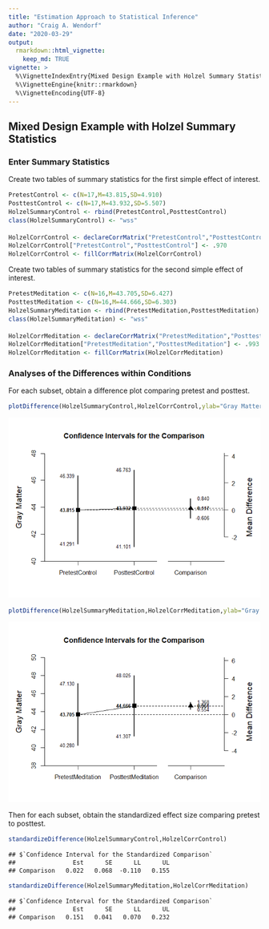 ```yaml
---
title: "Estimation Approach to Statistical Inference"
author: "Craig A. Wendorf"
date: "2020-03-29"
output: 
  rmarkdown::html_vignette:
    keep_md: TRUE
vignette: >
  %\VignetteIndexEntry{Mixed Design Example with Holzel Summary Statistics}
  %\VignetteEngine{knitr::rmarkdown}
  %\VignetteEncoding{UTF-8}
---
```






## Mixed Design Example with Holzel Summary Statistics

### Enter Summary Statistics

Create two tables of summary statistics for the first simple effect of interest.


```r
PretestControl <- c(N=17,M=43.815,SD=4.910)
PosttestControl <- c(N=17,M=43.932,SD=5.507)
HolzelSummaryControl <- rbind(PretestControl,PosttestControl)
class(HolzelSummaryControl) <- "wss"

HolzelCorrControl <- declareCorrMatrix("PretestControl","PosttestControl")
HolzelCorrControl["PretestControl","PosttestControl"] <- .970
HolzelCorrControl <- fillCorrMatrix(HolzelCorrControl)
```

Create two tables of summary statistics for the second simple effect of interest.


```r
PretestMeditation <- c(N=16,M=43.705,SD=6.427)
PosttestMeditation <- c(N=16,M=44.666,SD=6.303)
HolzelSummaryMeditation <- rbind(PretestMeditation,PosttestMeditation)
class(HolzelSummaryMeditation) <- "wss"

HolzelCorrMeditation <- declareCorrMatrix("PretestMeditation","PosttestMeditation")
HolzelCorrMeditation["PretestMeditation","PosttestMeditation"] <- .993
HolzelCorrMeditation <- fillCorrMatrix(HolzelCorrMeditation)
```

### Analyses of the Differences within Conditions

For each subset, obtain a difference plot comparing pretest and posttest.


```r
plotDifference(HolzelSummaryControl,HolzelCorrControl,ylab="Gray Matter")
```

![](figures/Holzel-Difference-1.png)<!-- -->

```r
plotDifference(HolzelSummaryMeditation,HolzelCorrMeditation,ylab="Gray Matter")
```

![](figures/Holzel-Difference-2.png)<!-- -->

Then for each subset, obtain the standardized effect size comparing pretest to posttest.


```r
standardizeDifference(HolzelSummaryControl,HolzelCorrControl)
```

```
## $`Confidence Interval for the Standardized Comparison`
##                Est      SE      LL      UL
## Comparison   0.022   0.068  -0.110   0.155
```

```r
standardizeDifference(HolzelSummaryMeditation,HolzelCorrMeditation)
```

```
## $`Confidence Interval for the Standardized Comparison`
##                Est      SE      LL      UL
## Comparison   0.151   0.041   0.070   0.232
```
